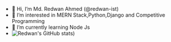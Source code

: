 - 👋 Hi, I’m Md. Redwan Ahmed (@redwan-ist)
- 👀 I’m interested in MERN Stack,Python,Django and Competitive Programming
- 🌱 I’m currently learning Node Js
- ![Redwan's GitHub stats](https://github-readme-stats.vercel.app/api?username=redwan-ist&show_icons=true&theme=radical))

<!---
redwan-ist/redwan-ist is a ✨ special ✨ repository because its `README.md` (this file) appears on your GitHub profile.
You can click the Preview link to take a look at your changes.
--->
